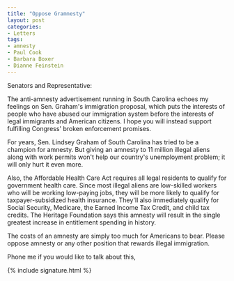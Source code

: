 ```yaml
---
title: "Oppose Gramnesty"
layout: post
categories:
- Letters
tags:
- amnesty
- Paul Cook
- Barbara Boxer
- Dianne Feinstein
---
```


Senators and Representative:

The anti-amnesty advertisement running in South Carolina echoes my feelings on Sen. Graham's immigration proposal, which puts the interests of people who have abused our immigration system before the interests of legal immigrants and American citizens. I hope you will instead support fulfilling Congress' broken enforcement promises.

For years, Sen. Lindsey Graham of South Carolina has tried to be a champion for amnesty. But giving an amnesty to 11 million illegal aliens along with work permits won't help our country's unemployment problem; it will only hurt it even more.

Also, the Affordable Health Care Act requires all legal residents to qualify for government health care. Since most illegal aliens are low-skilled workers who will be working low-paying jobs, they will be more likely to qualify for taxpayer-subsidized health insurance. They'll also immediately qualify for Social Security, Medicare, the Earned Income Tax Credit, and child tax credits. The Heritage Foundation says this amnesty will result in the single greatest increase in entitlement spending in history.

The costs of an amnesty are simply too much for Americans to bear. Please oppose amnesty or any other position that rewards illegal immigration.

Phone me if you would like to talk about this,

{% include signature.html %}

